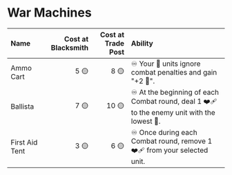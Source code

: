 # War Machines #

| Name | Cost at Blacksmith | Cost at Trade Post | Ability |
| :--- | ---: | ---: | :--- |
| Ammo Cart | 5 🟡 | 8 🟡 | ♾️ Your 🏹 units ignore combat penalties and gain "+2 🤺". |
| Ballista | 7 🟡 | 10 🟡 | ♾️ At the beginning of each Combat round, deal 1 ❤️‍🩹 to the enemy unit with the lowest 🤺. |
| First Aid Tent | 3 🟡 | 6 🟡 | ♾️ Once during each Combat round, remove 1 ❤️‍🩹 from your selected unit. |
